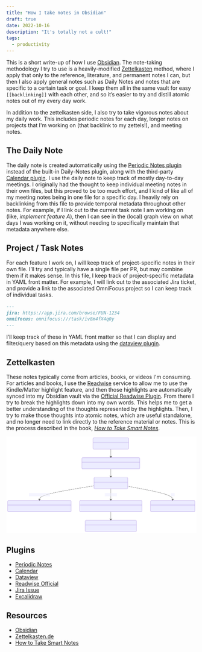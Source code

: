 ```yaml
---
title: "How I take notes in Obsidian"
draft: true
date: 2022-10-16
description: "It's totally not a cult!"
tags:
  - productivity
---
```


This is a short write-up of how I use [Obsidian](https://obsidian.md). The note-taking methodology I try to use is a heavily-modified [Zettelkasten](https://zettelkasten.de) method, where I apply that only to the reference, literature, and permanent notes I can, but then I also apply general notes such as Daily Notes and notes that are specific to a certain task or goal. I keep them all in the same vault for easy `[[backlinking]]` with each other, and so it’s easier to try and distill atomic notes out of my every day work.

In addition to the zettelkasten side, I also try to take vigorous notes about my daily work. This includes periodic notes for each day, longer notes on projects that I'm working on (that backlink to my zettels!), and meeting notes.

## The Daily Note

The daily note is created automatically using the [Periodic Notes plugin](https://github.com/liamcain/obsidian-periodic-notes) instead of the built-in Daily-Notes plugin, along with the third-party [Calendar plugin](https://github.com/liamcain/obsidian-calendar-plugin). I use the daily note to keep track of mostly day-to-day meetings. I originally had the thought to keep individual meeting notes in their own files, but this proved to be too much effort, and I kind of like all of my meeting notes being in one file for a specific day. I heavily rely on backlinking from this file to provide temporal metadata throughout other notes. For example, if I link out to the current task note I am working on (like, _implement feature A_), then I can see in the (local) graph view on what days I was working on it, without needing to specifically maintain that metadata anywhere else.

## Project / Task Notes

For each feature I work on, I will keep track of project-specific notes in their own file. I’ll try and typically have a single file per PR, but may combine them if it makes sense. In this file, I keep track of project-specific metadata in YAML front matter. For example, I will link out to the associated Jira ticket, and provide a link to the associated OmniFocus project so I can keep track of individual tasks.

```markdown
---
jira: https://app.jira.com/browse/FUN-1234
omnifocus: omnifocus:///task/iv8m4fX4q0y
---
```

I’ll keep track of these in YAML front matter so that I can display and filter/query based on this metadata using the [dataview plugin]().

## Zettelkasten


These notes typically come from articles, books, or videos I'm consuming. For articles and books, I use the
[Readwise](https://readwise.io) service to allow me to use the Kindle/Matter highlight feature, and then those
highlights are automatically synced into my Obsidian vault via the [Official Readwise Plugin](https://github.com/readwiseio/obsidian-readwise). From there I try to break the highlights down into my own words. This helps me to get a better understanding of the thoughts represented by the highlights. Then, I try to make those thoughts into atomic notes, which are useful standalone, and no longer need to link directly to the reference material or notes. This is the process described in the book, _[How to Take Smart Notes](https://www.amazon.com/How-Take-Smart-Notes-Nonfiction/dp/1542866502)_.

![The notes flow for my zettelkasten](/img/posts/2022-10-16-notes-flow.svg)

## Plugins

- [Periodic Notes]()
- [Calendar]()
- [Dataview]()
- [Readwise Official]()
- [Jira Issue]()
- [Excalidraw]()

## Resources

- [Obsidian](https://obsidian.md)
- [Zettelkasten.de](https://zettelkasten.de)
- [How to Take Smart Notes](https://www.amazon.com/How-Take-Smart-Notes-Nonfiction/dp/1542866502)
